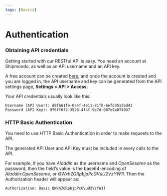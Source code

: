 ```yaml
---
tags: [Basics]
---
```


# Authentication

### Obtaining API credentials

Getting started with our RESTful API is easy. You need an account at Shipmondo, as well as an API username and an API key.

A free account can be created [here](https://app.shipmondo.com/account/sign-up?locale=da), and once the account is created and you are logged in, the API username and key can be generated from the API settings page, **Settings > API > Access.**

Your API credentials usually look like this:

```
Username (API User): d8fb61fe-0a4f-4e11-81f8-6efd3513bd43
Password (API Key): 976ff6f2-3528-4f4f-9e7d-007e9a074037
```

### HTTP Basic Authentication

You need to use HTTP Basic Authentication in order to make requests to the API.

The generated API User and API Key must be included in every calls to the API.

For example, if you have *Aladdin* as the username and *OpenSesame* as the password, then the field’s value is the base64-encoding of *Aladdin:OpenSesame*, or *QWxhZGRpbjpPcGVuU2VzYW1l*. Then the Authorization header will appear as:

```
Authorization: Basic QWxhZGRpbjpPcGVuU2VzYW1l
```